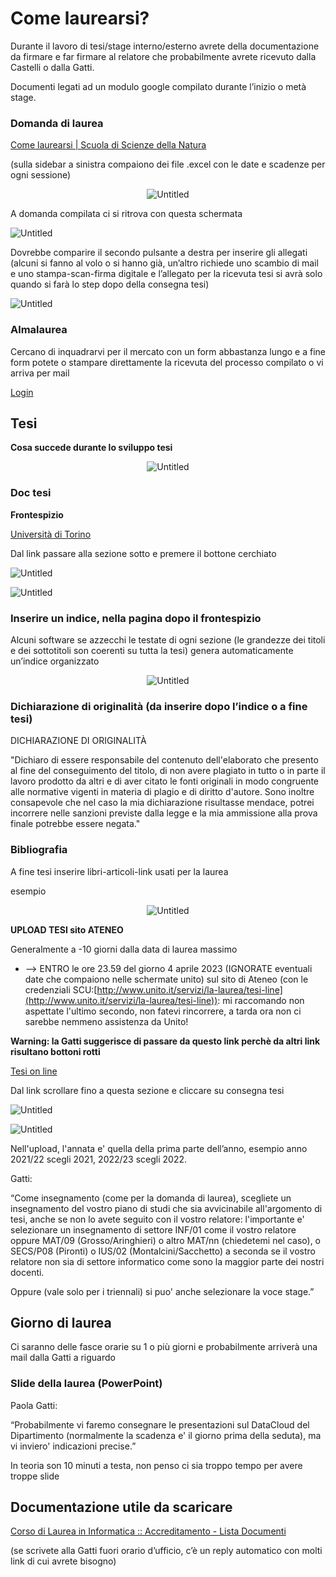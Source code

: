 # Come laurearsi?

Durante il lavoro di tesi/stage interno/esterno avrete della documentazione da firmare e far firmare al relatore che probabilmente avrete ricevuto dalla Castelli o dalla Gatti.

Documenti legati ad un modulo google compilato durante l’inizio o metà stage.

### Domanda di laurea

[Come laurearsi | Scuola di Scienze della Natura](https://www.scienzedellanatura.unito.it/it/servizi/come-laurearsi)

(sulla sidebar a sinistra compaiono dei file .excel con le date e scadenze per ogni sessione)

<center>

![Untitled](img/Untitled.png)

</center>

A domanda compilata ci si ritrova con questa schermata

![Untitled](img/Untitled%201.png)

Dovrebbe comparire il secondo pulsante a destra per inserire gli allegati (alcuni si fanno al volo o si hanno già, un’altro richiede uno scambio di mail e uno stampa-scan-firma digitale e l’allegato per la ricevuta tesi si avrà solo quando si farà lo step dopo della consegna tesi)

![Untitled](img/Untitled%202.png)

### Almalaurea

Cercano di inquadrarvi per il mercato con un form abbastanza lungo e a fine form potete o stampare direttamente la ricevuta del processo compilato o vi arriva per mail

[Login](https://www.almalaurea.it/en/login)

## Tesi

************************************************************Cosa succede durante lo sviluppo tesi************************************************************

<center>

![Untitled](img/Untitled%203.png)

</center>

### Doc tesi

**Frontespizio**

[Università di Torino](http://unito.it/didattica/esame-di-laurea)

Dal link passare alla sezione sotto e premere il bottone cerchiato

![Untitled](img/Untitled%204.png)

![Untitled](img/Untitled%205.png)

### Inserire un indice, nella pagina dopo il frontespizio

Alcuni software se azzecchi le testate di ogni sezione (le grandezze dei titoli e dei sottotitoli son coerenti su tutta la tesi) genera automaticamente un’indice organizzato
<center>

![Untitled](img/Untitled%206.png)

</center>

### ****************************************Dichiarazione di originalità (da inserire dopo l’indice o a fine tesi)****************************************

DICHIARAZIONE DI ORIGINALITÀ

"Dichiaro di essere responsabile del contenuto dell'elaborato che presento al fine del conseguimento del titolo, di non avere plagiato in tutto o in parte il lavoro prodotto da altri e di aver citato le fonti originali in modo congruente alle normative vigenti in materia di plagio e di diritto d'autore. Sono inoltre consapevole che nel caso la mia dichiarazione risultasse mendace, potrei incorrere nelle sanzioni previste dalla legge e la mia ammissione alla prova finale potrebbe essere negata."

### Bibliografia

A fine tesi inserire libri-articoli-link usati per la laurea

esempio
<center>

![Untitled](img/Untitled%207.png)

</center>

**UPLOAD TESI sito ATENEO**

Generalmente a -10 giorni dalla data di laurea massimo

- --> ENTRO le ore 23.59 del giorno 4 aprile 2023 (IGNORATE eventuali date che compaiono nelle schermate unito) sul sito di Ateneo (con le credenziali SCU:[http://www.unito.it/servizi/la-laurea/tesi-line](http://www.unito.it/servizi/la-laurea/tesi-line)): mi raccomando non aspettate l'ultimo secondo, non fatevi rincorrere, a tarda ora non ci sarebbe nemmeno assistenza da Unito!

******************************************Warning: la Gatti suggerisce di passare da questo link perchè da altri link risultano bottoni rotti******************************************

[Tesi on line](https://www.unito.it/servizi/la-laurea/tesi-line)

Dal link scrollare fino a questa sezione e cliccare su consegna tesi

![Untitled](img/Untitled%208.png)

![Untitled](img/Untitled%209.png)

Nell'upload, l'annata e' quella della prima parte dell’anno, esempio anno 2021/22 scegli 2021, 2022/23 scegli 2022.

Gatti:

“Come insegnamento (come per la domanda di laurea), scegliete un insegnamento del vostro piano di studi che sia avvicinabile all'argomento di tesi, anche se non lo avete seguito con il vostro relatore: l'importante e' selezionare un insegnamento di settore INF/01 come il vostro relatore oppure MAT/09 (Grosso/Aringhieri) o altro MAT/nn (chiedetemi nel caso), o SECS/P08 (Pironti) o IUS/02 (Montalcini/Sacchetto) a seconda se il vostro relatore non sia di settore informatico come sono la maggior parte dei nostri docenti.

Oppure (vale solo per i triennali) si puo' anche selezionare la voce stage.”

## Giorno di laurea

Ci saranno delle fasce orarie su 1 o più giorni e probabilmente arriverà una mail dalla Gatti a riguardo

### Slide della laurea (PowerPoint)

Paola Gatti:

“Probabilmente vi faremo consegnare le presentazioni sul DataCloud del Dipartimento (normalmente la scadenza e' il giorno prima della seduta), ma vi inviero' indicazioni precise.”

In teoria son 10 minuti a testa, non penso ci sia troppo tempo per avere troppe slide

## Documentazione utile da scaricare

[Corso di Laurea in Informatica :: Accreditamento - Lista Documenti](http://laurea.educ.di.unito.it/index.php/accreditamento/consultazione/ListaDocumenti?commissione=9)

(se scrivete alla Gatti fuori orario d’ufficio, c’è un reply automatico con molti link di cui avrete bisogno)